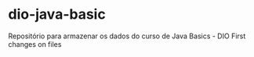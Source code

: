 # dio-java-basic
Repositório para armazenar os dados do curso de Java Basics - DIO
First changes on files
